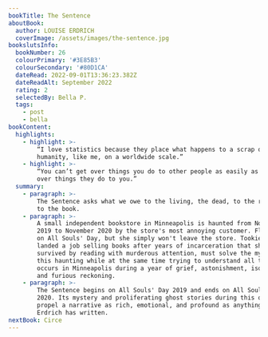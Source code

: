 ```yaml
---
bookTitle: The Sentence
aboutBook:
  author: LOUISE ERDRICH
  coverImage: /assets/images/the-sentence.jpg
bookslutsInfo:
  bookNumber: 26
  colourPrimary: '#3E85B3'
  colourSecondary: '#80D1CA'
  dateRead: 2022-09-01T13:36:23.382Z
  dateReadAlt: September 2022
  rating: 2
  selectedBy: Bella P.
  tags:
    - post
    - bella
bookContent:
  highlights:
    - highlight: >-
        “I love statistics because they place what happens to a scrap of
        humanity, like me, on a worldwide scale.”
    - highlight: >-
        “You can’t get over things you do to other people as easily as you get
        over things they do to you.”
  summary:
    - paragraph: >-
        The Sentence asks what we owe to the living, the dead, to the reader and
        to the book.
    - paragraph: >-
        A small independent bookstore in Minneapolis is haunted from November
        2019 to November 2020 by the store's most annoying customer. Flora dies
        on All Souls' Day, but she simply won't leave the store. Tookie, who has
        landed a job selling books after years of incarceration that she
        survived by reading with murderous attention, must solve the mystery of
        this haunting while at the same time trying to understand all that
        occurs in Minneapolis during a year of grief, astonishment, isolation,
        and furious reckoning.
    - paragraph: >-
        The Sentence begins on All Souls' Day 2019 and ends on All Souls' Day
        2020. Its mystery and proliferating ghost stories during this one year
        propel a narrative as rich, emotional, and profound as anything Louise
        Erdrich has written.
nextBook: Circe
---
```


